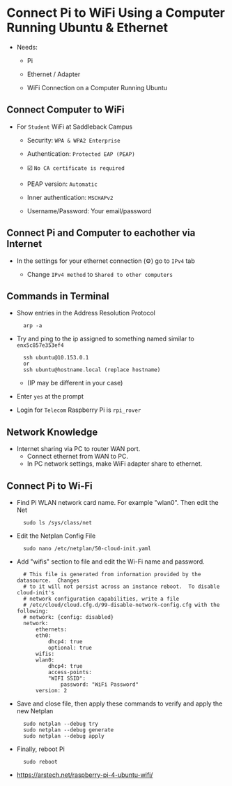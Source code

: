 # Connect Pi to WiFi Using a Computer Running Ubuntu & Ethernet
- Needs:
  
  - Pi
  
  - Ethernet / Adapter
  
  - WiFi Connection on a Computer Running Ubuntu

## Connect Computer to WiFi

- For `Student` WiFi at Saddleback Campus

  - Security: `WPA & WPA2 Enterprise`
  
  - Authentication: `Protected EAP (PEAP)`
  
  - :ballot_box_with_check: `No CA certificate is required`
  
  - PEAP version: `Automatic`
  
  - Inner authentication: `MSCHAPv2`
  
  - Username/Password: Your email/password

## Connect Pi and Computer to eachother via Internet

- In the settings for your ethernet connection (:gear:) go to `IPv4` tab

  - Change `IPv4 method` to `Shared to other computers`
  

  
## Commands in Terminal

- Show entries in the Address Resolution Protocol

		arp -a
		
- Try and ping to the ip assigned to something named similar to `enx5c857e353ef4`

		ssh ubuntu@10.153.0.1
		or
		ssh ubuntu@hostname.local (replace hostname)
		
  - (IP may be different in your case)
 
- Enter `yes` at the prompt

- Login for `Telecom` Raspberry Pi is `rpi_rover`


## Network Knowledge

- Internet sharing via PC to router WAN port.
  - Connect ethernet from WAN to PC.
  - In PC network settings, make WiFi adapter share to ethernet.

## Connect Pi to Wi-Fi
- Find Pi WLAN network card name. For example "wlan0". Then edit the Net

		sudo ls /sys/class/net
- Edit the Netplan Config File

		sudo nano /etc/netplan/50-cloud-init.yaml
- Add "wifis" section to file and edit the Wi-Fi name and password.
		
		# This file is generated from information provided by the datasource.  Changes
		# to it will not persist across an instance reboot.  To disable cloud-init's
		# network configuration capabilities, write a file
		# /etc/cloud/cloud.cfg.d/99-disable-network-config.cfg with the following:
		# network: {config: disabled}
		network:
		    ethernets:
			eth0:
			    dhcp4: true
			    optional: true
		    wifis:
			wlan0:
			    dhcp4: true
			    access-points:
				"WIFI SSID":
				    password: "WiFi Password"
		    version: 2
- Save and close file, then apply these commands to verify and apply the new Netplan

		sudo netplan --debug try
		sudo netplan --debug generate
		sudo netplan --debug apply
- Finally, reboot Pi

		sudo reboot
- https://arstech.net/raspberry-pi-4-ubuntu-wifi/
